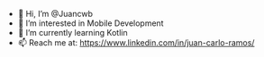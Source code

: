 - 👋 Hi, I’m @Juancwb
- 👀 I’m interested in Mobile Development
- 🌱 I’m currently learning Kotlin
- 📫 Reach me at: https://www.linkedin.com/in/juan-carlo-ramos/
